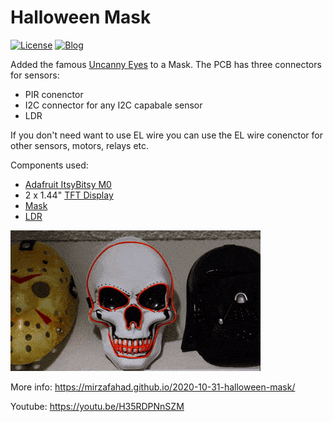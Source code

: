 # Halloween Mask
[![License](https://img.shields.io/badge/license-MIT-red)](https://opensource.org/licenses/MIT)
[![Blog](https://img.shields.io/badge/blog-post-yellow)](https://mirzafahad.github.io/2020-10-31-halloween-mask/)

Added the famous [Uncanny Eyes](https://learn.adafruit.com/animated-electronic-eyes) to a Mask. The PCB has three connectors for sensors:
- PIR conenctor
- I2C connector for any I2C capabale sensor
- LDR 

If you don't need want to use EL wire you can use the EL wire conenctor for other sensors, motors, relays etc.

Components used:
- [Adafruit ItsyBitsy M0](https://www.adafruit.com/product/3727)
- 2 x 1.44" [TFT Display](https://tinyurl.com/y4xz52jo)
- [Mask](https://tinyurl.com/y5uo26v6)
- [LDR](https://www.adafruit.com/product/161) 

![Mask in action](/img/halloween.gif)

More info: https://mirzafahad.github.io/2020-10-31-halloween-mask/

Youtube: https://youtu.be/H35RDPNnSZM